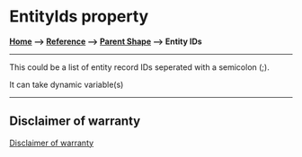 # EntityIds property

**[Home](/) --> [Reference](/ref) -->  [Parent Shape](javascript:history.back()) --> Entity IDs**

---

This could be a list of entity record IDs seperated with a semicolon (;).

It can take dynamic variable(s)

---

## Disclaimer of warranty

[Disclaimer of warranty](../../guides/common/DisclaimerOfWarranty.md)
